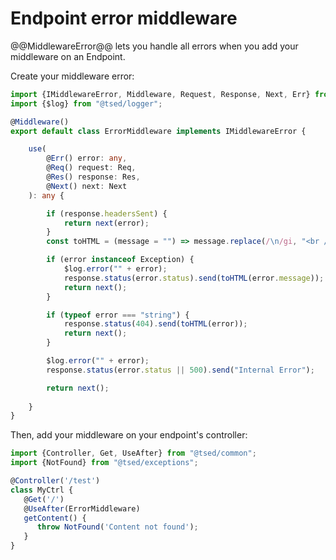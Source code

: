 # Endpoint error middleware

@@MiddlewareError@@ lets you handle all errors when you add your middleware on an Endpoint.

Create your middleware error:
```typescript
import {IMiddlewareError, Middleware, Request, Response, Next, Err} from "@tsed/common";
import {$log} from "@tsed/logger";

@Middleware()
export default class ErrorMiddleware implements IMiddlewareError {

    use(
        @Err() error: any,
        @Req() request: Req,
        @Res() response: Res,
        @Next() next: Next
    ): any {

        if (response.headersSent) {
            return next(error);
        }
        const toHTML = (message = "") => message.replace(/\n/gi, "<br />");

        if (error instanceof Exception) {
            $log.error("" + error);
            response.status(error.status).send(toHTML(error.message));
            return next();
        }

        if (typeof error === "string") {
            response.status(404).send(toHTML(error));
            return next();
        }

        $log.error("" + error);
        response.status(error.status || 500).send("Internal Error");

        return next();
          
    }
}
```

Then, add your middleware on your endpoint's controller:

```typescript
import {Controller, Get, UseAfter} from "@tsed/common";
import {NotFound} from "@tsed/exceptions";

@Controller('/test')
class MyCtrl {
   @Get('/')
   @UseAfter(ErrorMiddleware)
   getContent() {
      throw NotFound('Content not found');
   }
}     
```
